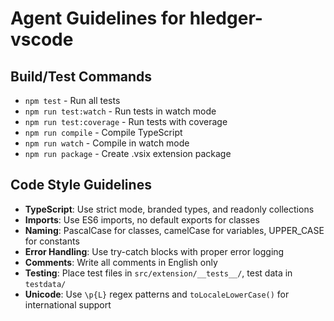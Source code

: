 # Agent Guidelines for hledger-vscode

## Build/Test Commands
- `npm test` - Run all tests
- `npm run test:watch` - Run tests in watch mode  
- `npm run test:coverage` - Run tests with coverage
- `npm run compile` - Compile TypeScript
- `npm run watch` - Compile in watch mode
- `npm run package` - Create .vsix extension package

## Code Style Guidelines
- **TypeScript**: Use strict mode, branded types, and readonly collections
- **Imports**: Use ES6 imports, no default exports for classes
- **Naming**: PascalCase for classes, camelCase for variables, UPPER_CASE for constants
- **Error Handling**: Use try-catch blocks with proper error logging
- **Comments**: Write all comments in English only
- **Testing**: Place test files in `src/extension/__tests__/`, test data in `testdata/`
- **Unicode**: Use `\p{L}` regex patterns and `toLocaleLowerCase()` for international support